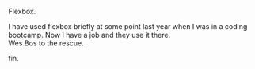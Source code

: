 Flexbox.

I have used flexbox briefly at some point last year when I was in a coding bootcamp.  Now I have a job and they use it there.  
Wes Bos to the rescue.

fin.
